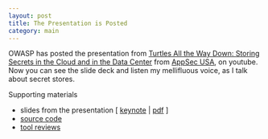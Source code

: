 ```yaml
---
layout: post
title: The Presentation is Posted
category: main
---
```

OWASP has posted the presentation from [Turtles All the Way Down: Storing Secrets in the Cloud and in the Data Center](https://www.youtube.com/watch?v=OUSvv2maMYI) from [AppSec USA](http://appsecusa2015.sched.org/event/621130a7c1090d129134ab6fb1c3cba4), on youtube. Now you can see the slide deck and listen my mellifluous voice, as I talk about secret stores.

Supporting materials

- slides from the presentation [ [keynote](http://schd.ws/hosted_files/appsecusa2015/e3/Turtles.key) | [pdf](http://schd.ws/hosted_files/appsecusa2015/a5/Turtles.pdf) ]
- [source code](https://github.com/danielsomerfield/turtles)
- [tool reviews](reviews/)
